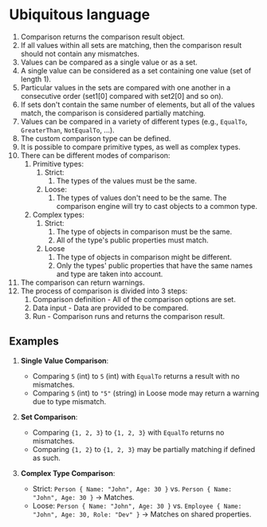 # Ubiquitous language

1. Comparison returns the comparison result object.
2. If all values within all sets are matching, then the comparison result should not contain any mismatches.
3. Values can be compared as a single value or as a set.
4. A single value can be considered as a set containing one value (set of length 1).
5. Particular values in the sets are compared with one another in a consecutive order (set1[0] compared with set2[0] and so on).
6. If sets don't contain the same number of elements, but all of the values match, the comparison is considered partially matching.
7. Values can be compared in a variety of different types (e.g., `EqualTo`, `GreaterThan`, `NotEqualTo`, ...).
8. The custom comparison type can be defined.
9. It is possible to compare primitive types, as well as complex types.
10. There can be different modes of comparison:
    1. Primitive types:
       1. Strict:
          1. The types of the values must be the same.
       2. Loose:
          1. The types of values don't need to be the same. The comparison engine will try to cast objects to a common type.
    2. Complex types:
       1. Strict:
          1. The type of objects in comparison must be the same.
          2. All of the type's public properties must match.
       2. Loose
          1. The type of objects in comparison might be different.
          2. Only the types' public properties that have the same names and type are taken into account.
11. The comparison can return warnings.
12. The process of comparison is divided into 3 steps:
    1.  Comparison definition - All of the comparison options are set.
    2.  Data input - Data are provided to be compared.
    3.  Run - Comparison runs and returns the comparison result.

## Examples
1. **Single Value Comparison**:
   - Comparing `5` (int) to `5` (int) with `EqualTo` returns a result with no mismatches.
   - Comparing `5` (int) to `"5"` (string) in Loose mode may return a warning due to type mismatch.

2. **Set Comparison**:
   - Comparing `{1, 2, 3}` to `{1, 2, 3}` with `EqualTo` returns no mismatches.
   - Comparing `{1, 2}` to `{1, 2, 3}` may be partially matching if defined as such.

3. **Complex Type Comparison**:
   - Strict: `Person { Name: "John", Age: 30 }` vs. `Person { Name: "John", Age: 30 }` → Matches.
   - Loose: `Person { Name: "John", Age: 30 }` vs. `Employee { Name: "John", Age: 30, Role: "Dev" }` → Matches on shared properties.

